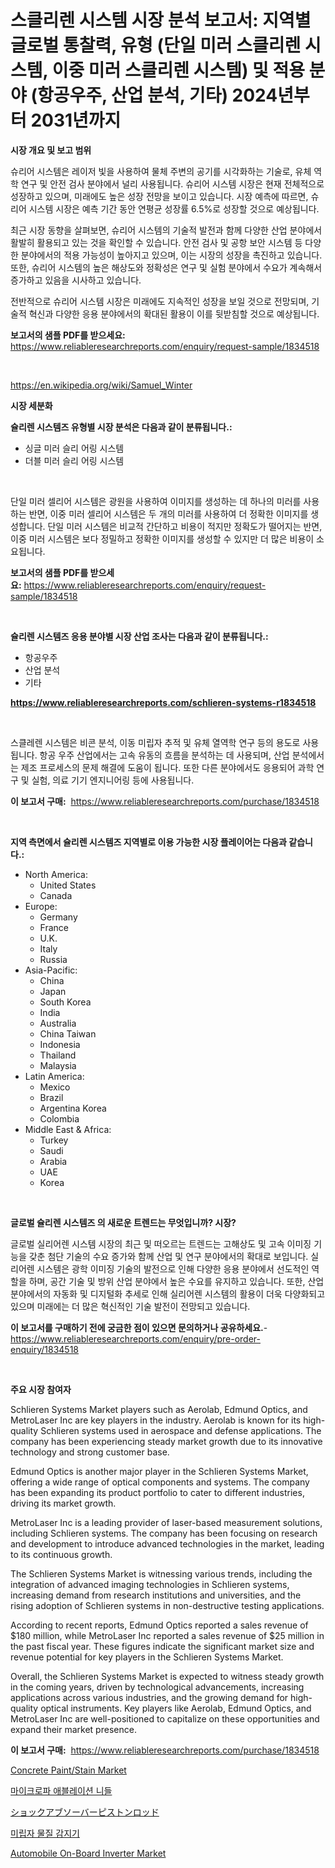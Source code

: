 <p><h1>스클리렌 시스템 시장 분석 보고서: 지역별 글로벌 통찰력, 유형 (단일 미러 스클리렌 시스템, 이중 미러 스클리렌 시스템) 및 적용 분야 (항공우주, 산업 분석, 기타) 2024년부터 2031년까지</h1></p><p><strong>시장 개요 및 보고 범위</strong></p>
<p><p>슈리어 시스템은 레이저 빛을 사용하여 물체 주변의 공기를 시각화하는 기술로, 유체 역학 연구 및 안전 검사 분야에서 널리 사용됩니다. 슈리어 시스템 시장은 현재 전체적으로 성장하고 있으며, 미래에도 높은 성장 전망을 보이고 있습니다. 시장 예측에 따르면, 슈리어 시스템 시장은 예측 기간 동안 연평균 성장률 6.5%로 성장할 것으로 예상됩니다.</p><p>최근 시장 동향을 살펴보면, 슈리어 시스템의 기술적 발전과 함께 다양한 산업 분야에서 활발히 활용되고 있는 것을 확인할 수 있습니다. 안전 검사 및 공항 보안 시스템 등 다양한 분야에서의 적용 가능성이 높아지고 있으며, 이는 시장의 성장을 촉진하고 있습니다. 또한, 슈리어 시스템의 높은 해상도와 정확성은 연구 및 실험 분야에서 수요가 계속해서 증가하고 있음을 시사하고 있습니다.</p><p>전반적으로 슈리어 시스템 시장은 미래에도 지속적인 성장을 보일 것으로 전망되며, 기술적 혁신과 다양한 응용 분야에서의 확대된 활용이 이를 뒷받침할 것으로 예상됩니다.</p></p>
<p><strong>보고서의 샘플 PDF를 받으세요:</strong> <a href="https://www.reliableresearchreports.com/enquiry/request-sample/1834518">https://www.reliableresearchreports.com/enquiry/request-sample/1834518</a></p>
<p>&nbsp;</p>
<p><a href="https://en.wikipedia.org/wiki/Samuel_Winter">https://en.wikipedia.org/wiki/Samuel_Winter</a></p>
<p><strong>시장 세분화</strong></p>
<p><strong>슐리렌 시스템즈 유형별 시장 분석은 다음과 같이 분류됩니다.:</strong></p>
<p><ul><li>싱글 미러 슬리 어링 시스템</li><li>더블 미러 슬리 어링 시스템</li></ul></p>
<p>&nbsp;</p>
<p><p>단일 미러 셀리어 시스템은 광원을 사용하여 이미지를 생성하는 데 하나의 미러를 사용하는 반면, 이중 미러 셀리어 시스템은 두 개의 미러를 사용하여 더 정확한 이미지를 생성합니다. 단일 미러 시스템은 비교적 간단하고 비용이 적지만 정확도가 떨어지는 반면, 이중 미러 시스템은 보다 정밀하고 정확한 이미지를 생성할 수 있지만 더 많은 비용이 소요됩니다.</p></p>
<p><strong>보고서의 샘플 PDF를 받으세요:</strong>&nbsp;<a href="https://www.reliableresearchreports.com/enquiry/request-sample/1834518">https://www.reliableresearchreports.com/enquiry/request-sample/1834518</a></p>
<p>&nbsp;</p>
<p><strong> 슐리렌 시스템즈 응용 분야별 시장 산업 조사는 다음과 같이 분류됩니다.:</strong></p>
<p><ul><li>항공우주</li><li>산업 분석</li><li>기타</li></ul></p>
<p><strong><a href="https://www.reliableresearchreports.com/schlieren-systems-r1834518">https://www.reliableresearchreports.com/schlieren-systems-r1834518</a></strong></p>
<p>&nbsp;</p>
<p><p>스클레렌 시스템은 비콘 분석, 이동 미립자 추적 및 유체 열역학 연구 등의 용도로 사용됩니다. 항공 우주 산업에서는 고속 유동의 흐름을 분석하는 데 사용되며, 산업 분석에서는 제조 프로세스의 문제 해결에 도움이 됩니다. 또한 다른 분야에서도 응용되어 과학 연구 및 실험, 의료 기기 엔지니어링 등에 사용됩니다.</p></p>
<p><strong>이 보고서 구매:</strong>&nbsp; <a href="https://www.reliableresearchreports.com/purchase/1834518">https://www.reliableresearchreports.com/purchase/1834518</a></p>
<p>&nbsp;</p>
<p><strong>지역 측면에서 슐리렌 시스템즈 지역별로 이용 가능한 시장 플레이어는 다음과 같습니다.:</strong></p>
<p><ul>
    <li>
        North America:
        <ul>
            <li>United States</li>
            <li>Canada</li>
        </ul>
    </li>
    <li>
        Europe:
        <ul>
            <li>Germany</li>
            <li>France</li>
            <li>U.K.</li>
            <li>Italy</li>
            <li>Russia</li>
        </ul>
    </li>
    <li>
        Asia-Pacific:
        <ul>
            <li>China</li>
            <li>Japan</li>
            <li>South Korea</li>
            <li>India</li>
            <li>Australia</li>
            <li>China Taiwan</li>
            <li>Indonesia</li>
            <li>Thailand</li>
            <li>Malaysia</li>
        </ul>
    </li>
    <li>
        Latin America:
        <ul>
            <li>Mexico</li>
            <li>Brazil</li>
            <li>Argentina Korea</li>
            <li>Colombia</li>
        </ul>
    </li>
    <li>
        Middle East & Africa:
        <ul>
            <li>Turkey</li>
            <li>Saudi</li>
            <li>Arabia</li>
            <li>UAE</li>
            <li>Korea</li>
        </ul>
    </li>
    </ul></p>
<p>&nbsp;</p>
<p><strong>글로벌 슐리렌 시스템즈 의 새로운 트렌드는 무엇입니까? 시장?</strong></p>
<p><p>글로벌 실리어렌 시스템 시장의 최근 및 떠오르는 트렌드는 고해상도 및 고속 이미징 기능을 갖춘 첨단 기술의 수요 증가와 함께 산업 및 연구 분야에서의 확대로 보입니다. 실리어렌 시스템은 광학 이미징 기술의 발전으로 인해 다양한 응용 분야에서 선도적인 역할을 하며, 공간 기술 및 방위 산업 분야에서 높은 수요를 유지하고 있습니다. 또한, 산업 분야에서의 자동화 및 디지털화 추세로 인해 실리어렌 시스템의 활용이 더욱 다양화되고 있으며 미래에는 더 많은 혁신적인 기술 발전이 전망되고 있습니다.</p></p>
<p><strong>이 보고서를 구매하기 전에 궁금한 점이 있으면 문의하거나 공유하세요.</strong>- <a href="https://www.reliableresearchreports.com/enquiry/pre-order-enquiry/1834518">https://www.reliableresearchreports.com/enquiry/pre-order-enquiry/1834518</a></p>
<p>&nbsp;</p>
<p><strong>주요 시장 참여자</strong></p>
<p><p>Schlieren Systems Market players such as Aerolab, Edmund Optics, and MetroLaser Inc are key players in the industry. Aerolab is known for its high-quality Schlieren systems used in aerospace and defense applications. The company has been experiencing steady market growth due to its innovative technology and strong customer base.</p><p>Edmund Optics is another major player in the Schlieren Systems Market, offering a wide range of optical components and systems. The company has been expanding its product portfolio to cater to different industries, driving its market growth.</p><p>MetroLaser Inc is a leading provider of laser-based measurement solutions, including Schlieren systems. The company has been focusing on research and development to introduce advanced technologies in the market, leading to its continuous growth.</p><p>The Schlieren Systems Market is witnessing various trends, including the integration of advanced imaging technologies in Schlieren systems, increasing demand from research institutions and universities, and the rising adoption of Schlieren systems in non-destructive testing applications.</p><p>According to recent reports, Edmund Optics reported a sales revenue of $180 million, while MetroLaser Inc reported a sales revenue of $25 million in the past fiscal year. These figures indicate the significant market size and revenue potential for key players in the Schlieren Systems Market.</p><p>Overall, the Schlieren Systems Market is expected to witness steady growth in the coming years, driven by technological advancements, increasing applications across various industries, and the growing demand for high-quality optical instruments. Key players like Aerolab, Edmund Optics, and MetroLaser Inc are well-positioned to capitalize on these opportunities and expand their market presence.</p></p>
<p><strong>이 보고서 구매:</strong>&nbsp;&nbsp;<a href="https://www.reliableresearchreports.com/purchase/1834518">https://www.reliableresearchreports.com/purchase/1834518</a></p>
<p><p><a href="https://medium.com/@luke.wilson7856/concrete-paint-stain-market-emerging-trends-and-future-prospects-for-period-from-2024-to-2031-8308f450d185">Concrete Paint/Stain Market</a></p><p><a href="https://github.com/rcabello548/Market-Research-Report-List-3/blob/main/648324868550.md">마이크로파 애블레이션 니들</a></p><p><a href="https://github.com/roulaayoub-saad/Market-Research-Report-List-3/blob/main/607596653782.md">ショックアブソーバーピストンロッド</a></p><p><a href="https://medium.com/@uisoxxuy65/%EA%B8%80%EB%A1%9C%EB%B2%8C-%EC%9E%85%EC%9E%90-%EB%AC%BC%EC%A7%88-%EA%B0%90%EC%A7%80%EA%B8%B0-%EC%8B%9C%EC%9E%A5-%EB%8F%99%ED%96%A5-%EC%84%B1%EC%9E%A5-%EA%B8%B0%ED%9A%8C%EC%99%80-%EB%8F%84%EC%A0%84%EC%9D%84-%EC%98%88%EC%B8%A1%ED%95%9C-2024%EB%85%84%EB%B6%80%ED%84%B0-2031%EB%85%84%EA%B9%8C%EC%A7%80-efc2381175a1">미립자 물질 감지기</a></p><p><a href="https://issuu.com/reportprime-2/docs/automobile-on-board-inverter-market-size-2030.pptx">Automobile On-Board Inverter Market</a></p></p>